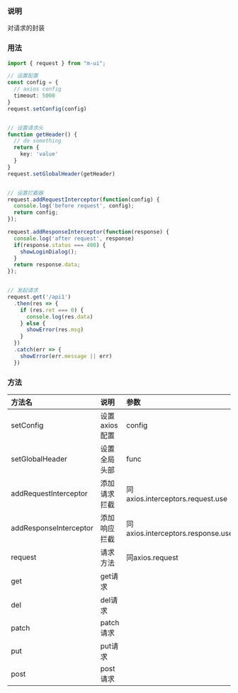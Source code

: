 ### 说明
对请求的封装

### 用法
```ts
import { request } from "m-ui";

// 设置配置
const config = {
  // axios config
  timeout: 5000
}
request.setConfig(config)


// 设置请求头
function getHeader() {
  // do something
  return { 
    key: 'value'
  }
}
request.setGlobalHeader(getHeader)


// 设置拦截器
request.addRequestInterceptor(function(config) {
  console.log('before request', config);
  return config;
});

request.addResponseInterceptor(function(response) {
  console.log('after request', response)
  if(response.status === 400) {
    showLoginDialog();
  }
  return response.data;
});


// 发起请求
request.get('/api1')
  .then(res => {
    if (res.ret === 0) {
      console.log(res.data)
    } else {
      showError(res.msg)
    }
  })
  .catch(err => {
    showError(err.message || err)
  })
```

### 方法

| 方法名 | 说明 | 参数 |
| :---- | :---- | :---- |
| setConfig | 设置axios配置 | config |
| setGlobalHeader | 设置全局头部 | func |
| addRequestInterceptor | 添加请求拦截 | 同axios.interceptors.request.use |
| addResponseInterceptor | 添加响应拦截 | 同axios.interceptors.response.use |
| request | 请求方法 | 同axios.request |
| get | get请求 |  |
| del | del请求 |  |
| patch | patch请求 |  |
| put | put请求 |  |
| post | post请求 |  |

